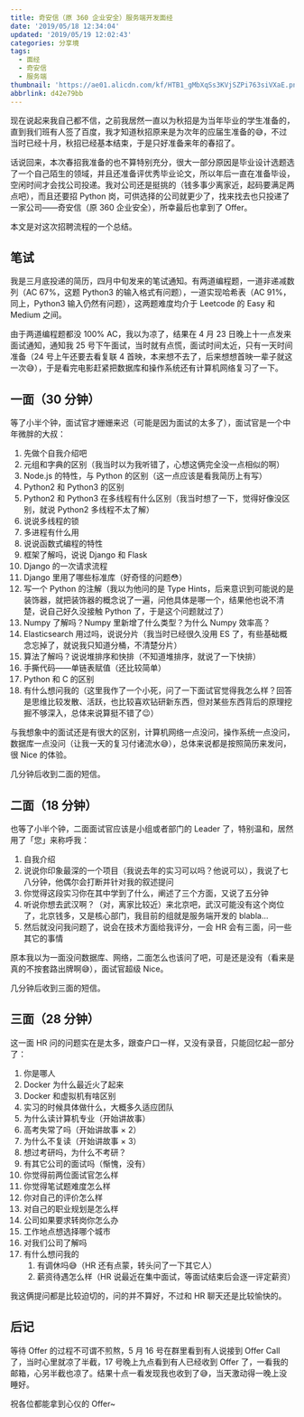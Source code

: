 ```yaml
---
title: 奇安信（原 360 企业安全）服务端开发面经
date: '2019/05/18 12:34:04'
updated: '2019/05/19 12:02:43'
categories: 分享境
tags:
  - 面经
  - 奇安信
  - 服务端
thumbnail: 'https://ae01.alicdn.com/kf/HTB1_gMbXqSs3KVjSZPi763siVXaE.png'
abbrlink: d42e79bb
---
```


现在说起来我自己都不信，之前我居然一直以为秋招是为当年毕业的学生准备的，直到我们班有人签了百度，我才知道秋招原来是为次年的应届生准备的😅，不过当时已经十月，秋招已经基本结束，于是只好准备来年的春招了。

话说回来，本次春招我准备的也不算特别充分，很大一部分原因是毕业设计选题选了一个自己陌生的领域，并且还准备评优秀毕业论文，所以年后一直在准备毕设，空闲时间才会找公司投递。我对公司还是挺挑的（钱多事少离家近，起码要满足两点吧），而且还要招 Python 岗，可供选择的公司就更少了，找来找去也只投递了一家公司——奇安信（原 360 企业安全），所幸最后也拿到了 Offer。

本文是对这次招聘流程的一个总结。

## 笔试

我是三月底投递的简历，四月中旬发来的笔试通知。有两道编程题，一道非递减数列（AC 67%，这题 Python3 的输入格式有问题），一道实现哈希表（AC 91%，同上，Python3 输入仍然有问题），这两题难度均介于 Leetcode 的 Easy 和 Medium 之间。

由于两道编程题都没 100% AC，我以为凉了，结果在 4 月 23 日晚上十一点发来面试通知，通知我 25 号下午面试，当时就有点慌，面试时间太近，只有一天时间准备（24 号上午还要去看复联 4 首映，本来想不去了，后来想想首映一辈子就这一次😅），于是看完电影赶紧把数据库和操作系统还有计算机网络复习了一下。

## 一面（30 分钟）

等了小半个钟，面试官才姗姗来迟（可能是因为面试的太多了），面试官是一个中年微胖的大叔：

1. 先做个自我介绍吧
2. 元组和字典的区别（我当时以为我听错了，心想这俩完全没一点相似的啊）
3. Node.js 的特性，与 Python 的区别（这一点应该是看我简历上有写）
4. Python2 和 Python3 的区别
5. Python2 和 Python3 在多线程有什么区别（我当时想了一下，觉得好像没区别，就说 Python2 多线程不太了解）
6. 说说多线程的锁
7. 多进程有什么用
8. 说说函数式编程的特性
9. 框架了解吗，说说 Django 和 Flask
10. Django 的一次请求流程
11. Django 里用了哪些标准库（好奇怪的问题😳）
12. 写一个 Python 的注解（我以为他问的是 Type Hints，后来意识到可能说的是装饰器，就把装饰器的概念说了一遍，问他具体是哪一个，结果他也说不清楚，说自己好久没接触 Python 了，于是这个问题就过了）
13. Numpy 了解吗？Numpy 里新增了什么类型？为什么 Numpy 效率高？
14. Elasticsearch 用过吗，说说分片（我当时已经很久没用 ES 了，有些基础概念忘掉了，就说我只知道分桶，不清楚分片）
15. 算法了解吗？说说堆排序和快排（不知道堆排序，就说了一下快排）
16. 手撕代码——单链表赋值（还比较简单）
17. Python 和 C 的区别
18. 有什么想问我的（这里我作了一个小死，问了一下面试官觉得我怎么样？回答是思维比较发散、活跃，也比较喜欢钻研新东西，但对某些东西背后的原理挖掘不够深入，总体来说算挺不错了😉）

与我想象中的面试还是有很大的区别，计算机网络一点没问，操作系统一点没问，数据库一点没问（让我一天的复习付诸流水😅），总体来说都是按照简历来发问，很 Nice 的体验。

几分钟后收到二面的短信。

## 二面（18 分钟）

也等了小半个钟，二面面试官应该是小组或者部门的 Leader 了，特别温和，居然用了「您」来称呼我：

1. 自我介绍
2. 说说你印象最深的一个项目（我说去年的实习可以吗？他说可以），我说了七八分钟，他偶尔会打断并针对我的叙述提问
3. 你觉得这段实习你在其中学到了什么，阐述了三个方面，又说了五分钟
4. 听说你想去武汉啊？（对，离家比较近）来北京吧，武汉可能没有这个岗位了，北京钱多，又是核心部门，我目前的组就是服务端开发的 blabla...
5. 然后就没问我问题了，说会在技术方面给我评分，一会 HR 会有三面，问一些其它的事情

原本我以为一面没问数据库、网络，二面怎么也该问了吧，可是还是没有（看来是真的不按套路出牌啊😅），面试官超级 Nice。

几分钟后收到三面的短信。

## 三面（28 分钟）

这一面 HR 问的问题实在是太多，跟查户口一样，又没有录音，只能回忆起一部分了：

1. 你是哪人
2. Docker 为什么最近火了起来
3. Docker 和虚拟机有啥区别
4. 实习的时候具体做什么，大概多久适应团队
5. 为什么读计算机专业（开始讲故事）
6. 高考失常了吗（开始讲故事 × 2）
7. 为什么不复读（开始讲故事 × 3）
8. 想过考研吗，为什么不考研？
9. 有其它公司的面试吗（惭愧，没有）
10. 你觉得前两位面试官怎么样
11. 你觉得笔试题难度怎么样
12. 你对自己的评价怎么样
13. 对自己的职业规划是怎么样
14. 公司如果要求转岗你怎么办
15. 工作地点想选择哪个城市
16. 对我们公司了解吗
17. 有什么想问我的
    1. 有调休吗😅（HR 还有点蒙，转头问了一下其它人）
    2. 薪资待遇怎么样（HR 说最近在集中面试，等面试结束后会逐一评定薪资）

我这俩提问都是比较迫切的，问的并不算好，不过和 HR 聊天还是比较愉快的。

## 后记

等待 Offer 的过程不可谓不煎熬，5 月 16 号在群里看到有人说接到 Offer Call 了，当时心里就凉了半截，17 号晚上九点看到有人已经收到 Offer 了，一看我的邮箱，心另半截也凉了。结果十点一看发现我也收到了😅，当天激动得一晚上没睡好。

祝各位都能拿到心仪的 Offer~
